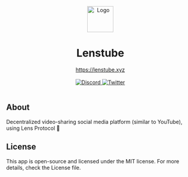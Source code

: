 <div align="center">
    <img src="https://cloudflare-ipfs.com/ipfs/Qmb2oJXiWcSc84ZtvECeLE2NKWwEkhK8R2az4wTxUW69JD" height="70" alt="Logo">
    <h1>Lenstube</h1>
    <a href="https://lenstube.xyz">https://lenstube.xyz</a>
</div>
<br>
<div align="center">
  <a href="https://lenstube.xyz/discord">
       <img src="https://img.shields.io/discord/980882088783913010.svg?label=&logo=discord&logoColor=ffffff&color=7389D8&labelColor=6A7EC2" alt="Discord">
    </a>
    <a href="https://twitter.com/lenstubexyz">
        <img src="https://img.shields.io/twitter/follow/lenstubexyz?label=lenstubexyz&style=flat&logo=twitter&color=1DA1F2" alt="Twitter">
    </a>
</div>
<br>

## About

Decentralized video-sharing social media platform (similar to YouTube), using Lens Protocol  🌿

## License
This app is open-source and licensed under the MIT license. For more details, check the License file.
